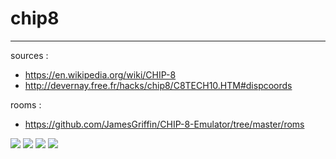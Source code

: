 # chip8
---
sources : 
* https://en.wikipedia.org/wiki/CHIP-8
* http://devernay.free.fr/hacks/chip8/C8TECH10.HTM#dispcoords

rooms :
* https://github.com/JamesGriffin/CHIP-8-Emulator/tree/master/roms

![](https://github.com/meemknight/photos/blob/master/chip1.png)
![](https://github.com/meemknight/photos/blob/master/chip2.png)
![](https://github.com/meemknight/photos/blob/master/chip3.png)
![](https://github.com/meemknight/photos/blob/master/chip4.png)